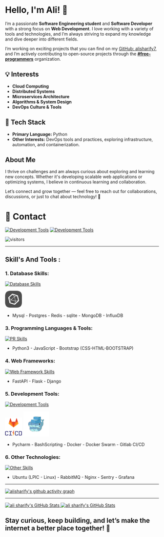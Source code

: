 # Hello, I'm Ali! 👋

I’m a passionate **Software Engineering student** and **Software Developer** with a strong focus on **Web Development**. I love working with a variety of tools and technologies, and I’m always striving to expand my knowledge and dive deeper into different fields.

I’m working on exciting projects that you can find on my [GitHub: alisharify7](https://github.com/alisharify7), and I’m actively contributing to open-source projects through the **[#free-programmers](https://github.com/free-programmers)** organization.

## 💡 Interests
- **Cloud Computing**
- **Distributed Systems**
- **Microservices Architecture**
- **Algorithms & System Design**
- **DevOps Culture & Tools**

## 🐍 Tech Stack
- **Primary Language:** Python
- **Other Interests:** DevOps tools and practices, exploring infrastructure, automation, and containerization.

## About Me
I thrive on challenges and am always curious about exploring and learning new concepts. Whether it's developing scalable web applications or optimizing systems, I believe in continuous learning and collaboration.

Let’s connect and grow together — feel free to reach out for collaborations, discussions, or just to chat about technology! 🚀



# 💬 Contact
[![Development Tools](https://skillicons.dev/icons?i=linkedin)](https://ir.linkedin.com/in/ali-sharify-b31422249)
[![Development Tools](https://skillicons.dev/icons?i=gmail)](mailto:alisharifyofficial@gmail.com)

![visitors](https://komarev.com/ghpvc/?username=alisharify7gh&label=Profile%20views&color=0e75b6&style=flat)

[//]: # ([![Email Badge]&#40;https://img.shields.io/badge/-Email-c14438?style=flat-square&logo=Gmail&logoColor=white&link=mailto:yaronhuang@foxmail.com&#41;]&#40;mailto:alisharifyoffcial@gmail.com&#41;)


---

## Skill's And Tools :

### 1. Database Skills:
[![Database Skills](https://skillicons.dev/icons?i=mysql,postgres,redis,mongodb&perline=5)](https://github.com/alisharify7)

<img  style="width: 55px" src="./doc-img/influxdb.png">

- Mysql - Postgres - Redis - sqlite - MongoDB - InfluxDB

### 3. Programming Languages & Tools:
[![PR Skills](https://skillicons.dev/icons?i=python,js,bootstrap&perline=5)](https://github.com/alisharify7)
- Python3 - JavaScript - Bootstrap (CSS-HTML-BOOTSTRAP)


### 4. Web Frameworks:
[![Web Framework Skills](https://skillicons.dev/icons?i=fastapi,flask,django&perline=5)](https://github.com/alisharify7)

- FastAPI - Flask - Django


### 5. Development Tools:
[![Development Tools](https://skillicons.dev/icons?i=pycharm,bash,postman,docker&perline=5)](https://github.com/alisharify7)


<div>  
<img style="width: 55px; display:inline;" src="./doc-img/gitlab-ci-cd-logo_2x.png">
<img style="width: 85px; display:inline;" src="./doc-img/1_TOluAaqOoEoiibUmmvRyuA.webp">
</div>

- Pycharm - BashScripting - Docker - Docker Swarm - Gitlab CI/CD


### 6. Other Technologies:
[![Other Skills](https://skillicons.dev/icons?i=ubuntu,rabbitmq,nginx,sentry,grafana&perline=10)](https://github.com/alisharify7)

- Ubuntu (LPIC - Linux) - RabbitMQ - Nginx - Sentry - Grafana


---

[![alisharify's github activity graph](https://github-readme-activity-graph.vercel.app/graph?username=alisharify7&theme=github-compact)](https://github.com/ashutosh00710/github-readme-activity-graph)


---
<a href="https://github.com/alisharify7">
  <img  src="https://github-readme-stats.vercel.app/api?username=alisharify7&show_icons=true&line_height=30&count_private=true&title_color=ab72c0&text_color=ab72c0&icon_color=6aa6f8&bg_color=22272e" alt="ali sharify's GitHub Stats" />
</a>

<a href="https://github.com/alisharify7">
  <img  src="https://github-readme-stats.vercel.app/api/top-langs/?username=alisharify7&hide=&langs_count=50&title_color=ab72c0&text_color=ab72c0&icon_color=6aa6f8&bg_color=22272e" alt="ali sharify's GitHub Stats" />
</a>


## Stay curious, keep building, and let’s make the internet a better place together! 🚀

